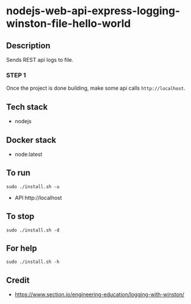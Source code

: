 # nodejs-web-api-express-logging-winston-file-hello-world

## Description
Sends REST api logs to file.

### STEP 1
Once the project is done building, make
some api calls `http://localhost`.

## Tech stack
- nodejs

## Docker stack
- node:latest

## To run
`sudo ./install.sh -u`
- API http://localhost

## To stop
`sudo ./install.sh -d`

## For help
`sudo ./install.sh -h`

## Credit
- https://www.section.io/engineering-education/logging-with-winston/
